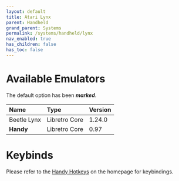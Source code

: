 ```yaml
---
layout: default
title: Atari Lynx
parent: Handheld
grand_parent: Systems
permalink: /systems/handheld/lynx
nav_enabled: true
has_children: false
has_toc: false
---
```


# Available Emulators

The default option has been ***marked***.

| Name               | Type             | Version           |
|:-------------------|:-----------------|:------------------|
| Beetle Lynx        | Libretro Core    | 1.24.0            |
| **Handy**          | Libretro Core    | 0.97              |


# Keybinds 

Please refer to the [Handy Hotkeys](/#handyhotkeys) on the homepage for keybindings.